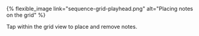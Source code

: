 ---
---

{% flexible_image link="sequence-grid-playhead.png" alt="Placing notes on the grid" %}

Tap within the grid view to place and remove notes. 
